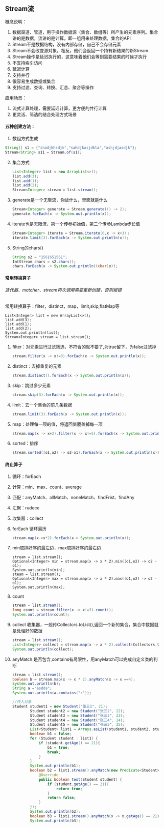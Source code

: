 ## Stream流

概念说明：

1. 数据渠道、管道，用于操作数据源（集合、数组等）所产生的元素序列。集合讲的是数据，流讲的是计算。即一组用来处理数据，集合的API
2. Stream不是数据结构，没有内部存储，自己不会存储元素
3. Stream不会改变源对象。相反，他们会返回一个持有新结果的新Stream
4. Stream操作是延迟执行的，这意味着他们会等到需要结果的时候才执行
5. 不支持索引访问
6. 延迟计算
7. 支持并行
8. 很容易生成数据或集合
9. 支持过滤、查询、转换、汇总、聚合等操作

应用场景：

1. 流式计算处理，需要延迟计算，更方便的并行计算
2. 更灵活、简洁的结合处理方式场景

#### 五种创建方法：

1.  数组方式生成

   ```java
   String[] s1 = {"shadjkhsdjk","sahdjkasjdkla","ashjdjasdjk"};
   Stream<String> s11 = Stream.of(s1);
   ```

2. 集合方式

   ```java
   List<Integer> list = new ArrayList<>();
   list.add(3);
   list.add(1);
   list.add(2);
   Stream<Integer> stream = list.stream();
   ```

3. generate是一个无限流，你放什么，里面就是什么

   ```java
   Stream<Integer> generate = Stream.generate(() -> 2);
   generate.forEach(x -> System.out.println(x));
   ```

4. iterate也是无限流，第一个传参初始值，第二个传参Lambda步长值

   ```java
   Stream<Integer> iterate = Stream.iterate(6,x -> x+3)；
   iterate.limit(3).forEach(x -> System.out.println(x));
   ```

5. String的chars()

   ```java
   String s2 = "1561651561";
   IntStream chars = s2.chars();
   chars.forEach(x -> System.out.println((char)x));
   ```

#### 常用转换算子

###### 迭代器、matcher、stream再次调用需要重新创建，否则报错

常用转换算子：filter，distinct，map，limit,skip,flatMap等

```
List<Integer> list = new ArrayList<>();
list.add(3);
list.add(1);
list.add(2);
System.out.println(list);
Stream<Integer> stream = list.stream();
```

1. filter：对元素进行过滤筛选，不符合的就不要了,为true留下，为false过滤掉

   ```java
   stream.filter(x -> x!=3).forEach(x -> System.out.println(x));
   ```

2. distinct：去掉重复的元素

   ```java
   stream.distinct().forEach(x -> System.out.println(x));
   ```

3. skip：跳过多少元素

   ```java
   stream.skip(3).forEach(x -> System.out.println(x));
   ```

4. limit：去一个集合的前几条数据

   ```java
   stream.limit(3).forEach(x -> System.out.println(x));
   ```

5. map：处理每一项的值，将返回值覆盖掉每一项

   ```java
   stream.map(x -> x+2).filter(x -> x!=5).forEach(x -> System.out.println(x));
   ```

6. sorted：排序

   ```java
   stream.sorted((o1,o2) -> o2-o1).forEach(x -> System.out.println(x));
   ```

#### 终止算子

1. 循环：forEach

2. 计算：min、max、count、average

3. 匹配：anyMatch、allMatch、noneMatch、findFrist、findAny

4. 汇聚：rudece

5. 收集器：collect

   

1. forEach 循环遍历

   ```java
   stream.map(x->x*2).forEach(x-> System.out.println(x));
   ```

   

2. min取排好序的最左边，max取排好序的最右边

   ```
   stream = list.stream();
   Optional<Integer> min = stream.map(x -> x * 2).min((o1,o2) -> o2 - o1);
   System.out.println(min);
   steam = list.stream();
   Optional<Integer> max = stream.map(x -> x * 2).max((o1,o2) -> o2 - o1);
   System.out.println(max);
   ```

3. count

   ```java
   stream = list.stream();
   long count = stream.filter(x -> x!=3).count();
   System.out.println(count);
   ```

4. collect 收集器，一般传Collectors.toList(),返回一个新的集合，集合中数据就是处理好的数据

   ```java
   stream = list.stream();
   List<Integer> collect = stream.map(x -> x * 2).collect(Collectors.toList());
   System.out.println(collect);
   ```

5. anyMatch 是否包含,contains有局限性，用anyMatch可以完成自定义类的判断

   ```java
   stream = list.stream();
   boolean b = stream.map(x -> x * 2).anyMatch(x -> x ==4);
   System.out.println(b);
   String a ="asdda";
   System.out.println(a.contains("z"));
   
   //传入对象
   Student student1 = new Student("张三1", 21);
           Student student2 = new Student("张三2", 22);
           Student student3 = new Student("张三3", 23);
           Student student4 = new Student("张三4", 24);
           Student student5 = new Student("张三5", 25);
           List<Student> list1 = Arrays.asList(student1, student2, student3, student4, student5);
           boolean b1 = false;
           for (Student student : list1) {
               if (student.getAge() == 21){
                   b1 = true;
                   break;
               }
           }
           System.out.println(b1);
           boolean b2 = list1.stream().anyMatch(new Predicate<Student>() {
               @Override
               public boolean test(Student student) {
                   if (student.getAge() == 21){
                       return true;
                   }
                   return false;
               }
           });
           System.out.println(b2);
           boolean b3 = list1.stream().anyMatch(x -> x.getAge() == 21);
           System.out.println(b3);
   ```